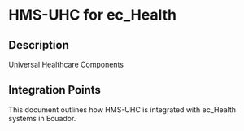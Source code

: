 # HMS-UHC for ec_Health

## Description

Universal Healthcare Components

## Integration Points

This document outlines how HMS-UHC is integrated with ec_Health systems in Ecuador.
